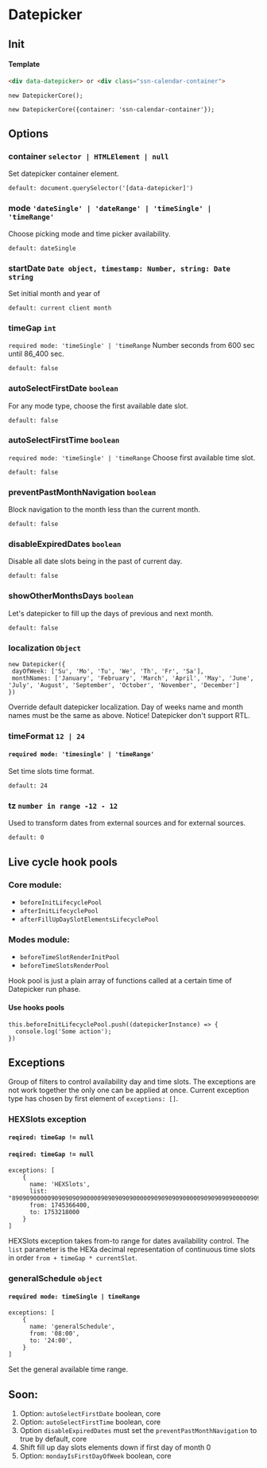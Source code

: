 # Datepicker

## Init

#### Template 

```HTML
<div data-datepicker> or <div class="ssn-calendar-container">
```

```ecmascript 6
new DatepickerCore();

new DatepickerCore({container: 'ssn-calendar-container'});
```

## Options


### container `selector | HTMLElement | null`
Set datepicker container element.

`default: document.querySelector('[data-datepicker]')`

### mode `'dateSingle' | 'dateRange' | 'timeSingle' | 'timeRange'`
Choose picking mode and time picker availability.

`default: dateSingle`

### startDate `Date object, timestamp: Number, string: Date string`
Set initial month and year of 

`default: current client month`

### timeGap `int`
`required mode: 'timeSingle' | 'timeRange` 
Number seconds from 600 sec until 86_400 sec. 

`default: false`

### autoSelectFirstDate `boolean`
For any mode type, choose the first available date slot.

`default: false`

### autoSelectFirstTime `boolean`
`required mode: 'timeSingle' | 'timeRange`
Choose first available time slot.

`default: false`

### preventPastMonthNavigation `boolean`
Block navigation to the month less than the current month.

`default: false`

### disableExpiredDates `boolean`
Disable all date slots being in the past of current day.

`default: false`

### showOtherMonthsDays `boolean`
Let's datepicker to fill up the days of previous and next month.

`default: false`


### localization `Object`
```ecmascript 6
new Datepicker({
 dayOfWeek: ['Su', 'Mo', 'Tu', 'We', 'Th', 'Fr', 'Sa'],
 monthNames: ['January', 'February', 'March', 'April', 'May', 'June', 'July', 'August', 'September', 'October', 'November', 'December']
})
```
Override default datepicker localization.
Day of weeks name and month names must be the same as above.
Notice! Datepicker don't support RTL. 

### timeFormat `12 | 24`
#### `required mode: 'timesingle' | 'timeRange'`
Set time slots time format.

`default: 24`


### tz `number in range -12 - 12`
Used to transform dates from external sources and for external sources.

`default: 0`

## Live cycle hook pools

### Core module:
- `beforeInitLifecyclePool`
- `afterInitLifecyclePool`
- `afterFillUpDaySlotElementsLifecyclePool`

### Modes module: 
- `beforeTimeSlotRenderInitPool`
- `beforeTimeSlotsRenderPool` 

Hook pool is just a plain array of functions called at a certain time of Datepicker run phase.

#### Use hooks pools 
```ecmascript 6
this.beforeInitLifecyclePool.push((datepickerInstance) => {
  console.log('Some action');
})
```

##  Exceptions
Group of filters to control availability day and time slots.
The exceptions are not work together the only one can be applied at once. Current exception type has chosen by first element of `exceptions: []`.

### HEXSlots exception
#### `reqired: timeGap != null`
#### `reqired: timeGap != null`
```ecmascript 6
exceptions: [
    {
      name: 'HEXSlots',
      list: "89090900000909090909000009090909090000090909090900000909090909000009090909090000090909090900000909090909000009090909090000090909090900000909090909000009090909090000090909090900000909",
      from: 1745366400,
      to: 1753218000
    }
]
```
HEXSlots exception takes from-to range for dates availability control. The `list` parameter is the HEXa decimal representation of continuous time slots in order `from + timeGap * currentSlot`. 

### generalSchedule `object`
#### `required mode: timeSingle | timeRange`
```ecmascript 6
exceptions: [
    {
      name: 'generalSchedule',
      from: '08:00',
      to: '24:00',
    }
]
```
Set the general available time range. 


## Soon:
1. Option: `autoSelectFirstDate` boolean, core
2. Option: `autoSelectFirstTime` boolean, core
3. Option `disableExpiredDates` must set the `preventPastMonthNavigation` to true by default, core
4. Shift fill up day slots elements down if first day of month 0
5. Option: `mondayIsFirstDayOfWeek` boolean, core
